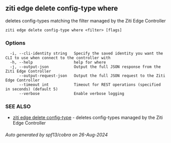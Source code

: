 ## ziti edge delete config-type where

deletes config-types matching the filter managed by the Ziti Edge Controller

```
ziti edge delete config-type where <filter> [flags]
```

### Options

```
  -i, --cli-identity string   Specify the saved identity you want the CLI to use when connect to the controller with
  -h, --help                  help for where
  -j, --output-json           Output the full JSON response from the Ziti Edge Controller
      --output-request-json   Output the full JSON request to the Ziti Edge Controller
      --timeout int           Timeout for REST operations (specified in seconds) (default 5)
      --verbose               Enable verbose logging
```

### SEE ALSO

* [ziti edge delete config-type](../config-type.md)	 - deletes config-types managed by the Ziti Edge Controller

###### Auto generated by spf13/cobra on 26-Aug-2024
